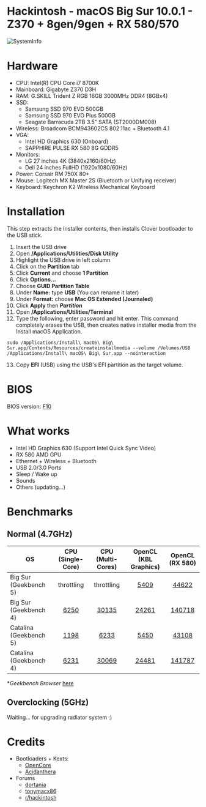 

# Hackintosh - macOS Big Sur 10.0.1 - Z370 + 8gen/9gen + RX 580/570
![SystemInfo](https://raw.githubusercontent.com/huongdp/Hackintosh/master/Screenshot/BigSur/Overview.png)

# Hardware

- CPU: Intel(R) CPU Core i7 8700K
- Mainboard: Gigabyte Z370 D3H
- RAM: G.SKILL Trident Z RGB 16GB 3000MHz DDR4 (8GBx4) 
- SSD:
    - Samsung SSD 970 EVO 500GB
    - Samsung SSD 970 EVO Plus 500GB
    - Seagate Barracuda 2TB 3.5" SATA (ST2000DM008)
- Wireless: Broadcom BCM943602CS  802.11ac + Bluetooth 4.1
- VGA:
  - Intel HD Graphics 630 (Onboard)
  - SAPPHIRE PULSE RX 580 8G GDDR5
- Monitors:
  - LG 27 inches 4K (3840x2160/60Hz)
  - Dell 24 inches FullHD (1920x1080/60Hz)
- Power: Corsair RM 750X 80+
- Mouse: Logitech MX Master 2S (Bluetooth or Unifying receiver)
- Keyboard: Keychron K2 Wireless Mechanical Keyboard

# Installation

This step extracts the Installer contents, then installs Clover bootloader to the USB stick.

  1. Insert the USB drive
  2. Open **/Applications/Utilities/Disk Utility**
  3. Highlight the USB drive in left column
  4. Click on the **Partition** tab
  5. Click **Current** and choose **1 Partition**
  6. Click **Options...**
  7. Choose **GUID Partition Table**
  8. Under **Name:** type **USB** (You can rename it later)
  9. Under **Format:** choose **Mac OS Extended (Journaled)**
  10. Click **Apply** then ***Partition***
  11. Open **/Applications/Utilities/Terminal**
  12. Type the following, enter password and hit enter. This command completely erases the USB, then creates native installer media from the Install macOS Application.

```sudo /Applications/Install\ macOS\ Big\ Sur.app/Contents/Resources/createinstallmedia --volume /Volumes/USB /Applications/Install\ macOS\ Big\ Sur.app --nointeraction```

  13. Copy **EFI** (USB) using the USB's EFI partition as the target volume.​

# BIOS
 BIOS version: [F10](https://www.gigabyte.com/Motherboard/Z370M-D3H-rev-10/support#support-dl-bios)

# What works
 - Intel HD Graphics 630 (Support Intel Quick Sync Video)
 - RX 580 AMD GPU
 - Ethernet + Wireless + Bluetooth
 - USB 2.0/3.0 Ports
 - Sleep / Wake up
 - Sounds
 - Others (updating...)
# Benchmarks
## **Normal (4.7GHz)**

OS                    | CPU (Single-Core) | CPU (Multi-Cores) | OpenCL (KBL Graphics) | OpenCL (RX 580)
----------------------|:-----------------:|:-----------------:|:------------------:|:-------:
Big Sur (Geekbench 5) |throttling|throttling|[5409](1211633)|[44622](1211665)
Big Sur (Geekbench 4) |[6250](15630067)|[30135](15630067)|[24261](4863112)|[140718](4863107)
Catalina (Geekbench 5)|[1198](2932351)|[6233](2932351)|[5450](1211793)|[43108](1211263)
Catalina (Geekbench 4)|[6231](15629857)|[30069](15629857)|[24481](4863075)|[141787](4863077)

  \**Geekbench Browser* [here](https://browser.geekbench.com/v4/cpu/15630067)

## **Overclocking (5GHz)**

  Waiting... for upgrading radiator system :)

# Credits
- Bootloaders + Kexts:
  - [OpenCore](https://github.com/acidanthera/OpenCorePkg)
  - [Acidanthera](https://github.com/acidanthera/OpenCorePkg)
- Forums
  - [dortania](https://dortania.github.io/OpenCore-Desktop-Guide)
  - [tonymacx86](https://www.tonymacx86.com)
  - [r/hackintosh](https://www.reddit.com/r/hackintosh)

